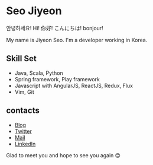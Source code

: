 # Seo Jiyeon
안녕하세요! Hi! 你好! こんにちは! bonjour!

My name is Jiyeon Seo. I'm a developer working in Korea.


## Skill Set 
- Java, Scala, Python
- Spring framework, Play framework
- Javascript with AngularJS, ReactJS, Redux, Flux
- Vim, Git

## contacts
- [Blog](http://jiyeonseo.github.io/)
- [Twitter](https://twitter.com/seojeee)
- [Mail](seojeee@gmail.com)
- [LinkedIn](https://www.linkedin.com/in/jiyeon-seo-aa9b3366?trk=hp-identity-photo)

Glad to meet you and hope to see you again :blush:


